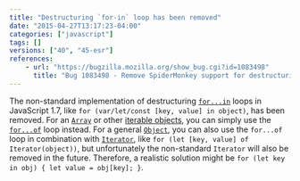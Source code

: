 ```yaml
---
title: "Destructuring `for-in` loop has been removed"
date: "2015-04-27T13:17:23-04:00"
categories: ["javascript"]
tags: []
versions: ["40", "45-esr"]
references:
    - url: "https://bugzilla.mozilla.org/show_bug.cgi?id=1083498"
      title: "Bug 1083498 - Remove SpiderMonkey support for destructuring for-in (JS1.7-only language extension)"
---
```

The non-standard implementation of destructuring [`for...in`](https://developer.mozilla.org/docs/Web/JavaScript/Reference/Statements/for...in) loops in JavaScript 1.7, like `for (var/let/const [key, value] in object)`, has been removed. For an [`Array`](https://developer.mozilla.org/docs/Web/JavaScript/Reference/Global_Objects/Array) or other [iterable objects](https://developer.mozilla.org/docs/Web/JavaScript/Reference/Iteration_protocols), you can simply use the [`for...of`](https://developer.mozilla.org/docs/Web/JavaScript/Reference/Statements/for...of) loop instead. For a general [`Object`](https://developer.mozilla.org/docs/Web/JavaScript/Reference/Global_Objects/Object), you can also use the `for...of` loop in combination with [`Iterator`](https://developer.mozilla.org/docs/Web/JavaScript/Reference/Global_Objects/Iterator), like `for (let [key, value] of Iterator(object))`, but unfortunately the non-standard `Iterator` will also be removed in the future. Therefore, a realistic solution might be `for (let key in obj) { let value = obj[key]; }`.
